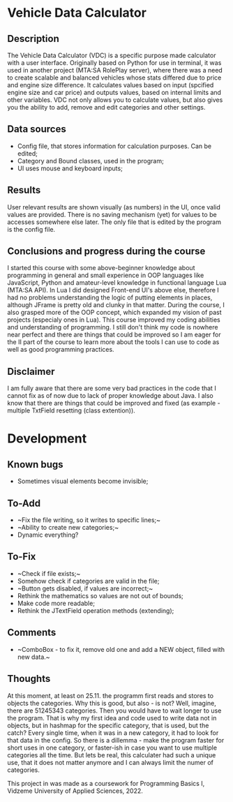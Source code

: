 # Vehicle Data Calculator
## Description
The Vehicle Data Calculator (VDC) is a specific purpose made calculator with a user interface. Originally based on Python for use in terminal, it was used in another project (MTA:SA RolePlay server), where there was a need to create scalable and balanced vehicles whose stats differed due to price and engine size difference. It calculates values based on input (spcified engine size and car price) and outputs values, based on internal limits and other variables. VDC not only allows you to calculate values, but also gives you the ability to add, remove and edit categories and other settings.

## Data sources
 - Config file, that stores information for calculation purposes. Can be edited;
 - Category and Bound classes, used in the program;
 - UI uses mouse and keyboard inputs;

## Results
User relevant results are shown visually (as numbers) in the UI, once valid values are provided. There is no saving mechanism (yet) for values to be accesses somewhere else later. The only file that is edited by the program is the config file.

## Conclusions and progress during the course
I started this course with some above-beginner knowledge about programming in general and small experience in OOP languages like JavaScript, Python and amateur-level knowledge in functional language Lua (MTA:SA API). In Lua I did designed Front-end UI's above else, therefore I had no problems understanding the logic of putting elements in places, although JFrame is pretty old and clunky in that matter. During the course, I also grasped more of the OOP concept, which expanded my vision of past projects (especialy ones in Lua). 
This course improved my coding abilities and understanding of programming. I still don't think my code is nowhere near perfect and there are things that could be improved so I am eager for the II part of the course to learn more about the tools I can use to code as well as good programming practices.

## Disclaimer
I am fully aware that there are some very bad practices in the code that I cannot fix as of now due to lack of proper knowledge about Java. I also know that there are things that could be improved and fixed (as example - multiple TxtField resetting (class extention)).

# Development 
## Known bugs
- Sometimes visual elements become invisible;

## To-Add
 - ~Fix the file writing, so it writes to specific lines;~
 - ~Ability to create new categories;~
 - Dynamic everything?

 ## To-Fix
 - ~Check if file exists;~
 - Somehow check if categories are valid in the file;
 - ~Button gets disabled, if values are incorrect;~
 - Rethink the mathematics so values are not out of bounds;
 - Make code more readable;
 - Rethink the JTextField operation methods (extending);

 ## Comments
 - ~ComboBox - to fix it, remove old one and add a NEW object, filled with new data.~

 ## Thoughts
 At this moment, at least on 25.11. the programm first reads and stores to objects the categories. Why this is good, but also - is not? Well, imagine, there are 51245343 categories. Then you would have to wait longer to use the program. That is why my first idea and code used to write data not in objects, but in hashmap for the specific category, that is used, but the catch? Every single time, when it was in a new category, it had to look for that data in the config. So there is a dillemma - make the program faster for short uses in one category, or faster-ish in case you want to use multiple categories all the time. But lets be real, this calculater had such a unique use, that it does not matter anymore and I can always limit the numer of categories.

 This project in was made as a coursework for Programming Basics I, Vidzeme University of Applied Sciences, 2022.

